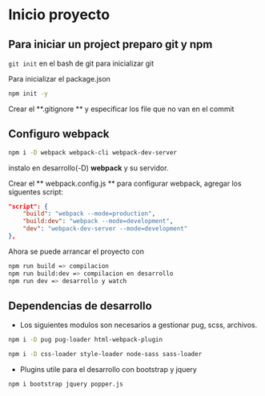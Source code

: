 # Inicio proyecto

## Para iniciar un project preparo git y npm

`git init` en el bash de git para inicializar git

Para inicializar el package.json
```bash
npm init -y
```

Crear el **\.gitignore ** y especificar los file que no van en el commit


## Configuro webpack

```bash
npm i -D webpack webpack-cli webpack-dev-server
```
instalo en desarrollo(-D) **webpack** y su servidor.

Crear el ** webpack.config.js ** para configurar webpack, agregar los siguentes script:
```json
"script": {
	"build": "webpack --mode=production",
	"build:dev": "webpack --mode=development",
	"dev": "webpack-dev-server --mode=development"
},
```

Ahora se puede arrancar el proyecto con
```bash
npm run build => compilacion
npm run build:dev => compilacion en desarrollo
npm run dev => desarrollo y watch
```

## Dependencias de desarrollo

- Los siguientes modulos son necesarios a gestionar pug, scss, archivos.

```bash
npm i -D pug pug-loader html-webpack-plugin
```

```bash
npm i -D css-loader style-loader node-sass sass-loader
```

- Plugins utile para el desarrollo con bootstrap y jquery

```bash
npm i bootstrap jquery popper.js
```


